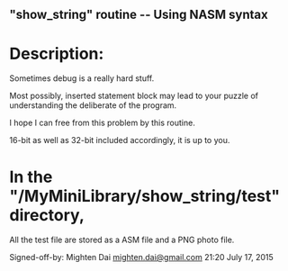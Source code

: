 ## 	"show_string" routine  -- Using NASM syntax

# Description:
Sometimes debug is a really hard stuff.

Most possibly, inserted statement block 
may lead to your puzzle of understanding 
the deliberate of the program.

I hope I can free from this problem by this routine.

16-bit as well as 32-bit included accordingly,
it is up to you.

# In the "/MyMiniLibrary/show_string/test" directory,
All the test file are stored as a ASM file and a PNG photo file.

Signed-off-by: Mighten Dai <mighten.dai@gmail.com>
				21:20
				July 17, 2015